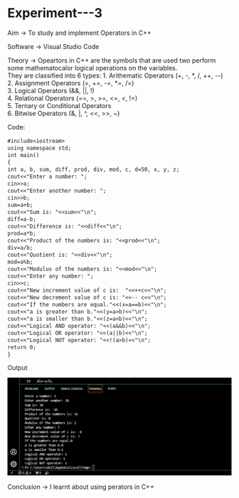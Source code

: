 # Experiment---3

Aim -> To study and implement Operators in C++  <br> 

Software -> Visual Studio Code <br> 

Theory -> Opeartors in C++ are the symbols that are used two perform some mathematocalor logical operations on the variables. <br> 
          They are classified into 6 types: 1. Arithematic Operators (+, -, *, /, ++, --)<br>
                                            2. Assignment Operators (=, +=, -=, *=, /=)<br> 
                                            3. Logical Operators (&&, ||, !)<br>
                                            4. Relational Operators (==, >, >=, <=, <, !=) <br>
                                            5. Ternary or Conditional Operators <br>
                                            6. Bitwise Operators (&, |, ^, <<, >>, ~)<br> 

Code: <br>
```
#include<iostream> 
using namespace std; 
int main()  
{ 
int a, b, sum, diff, prod, div, mod, c, d=50, x, y, z; 
cout<<"Enter a number: ";                               
cin>>a; 
cout<<"Enter another number: ";                        
cin>>b; 
sum=a+b;   
cout<<"Sum is: "<<sum<<"\n";                           
diff=a-b;   
cout<<"Difference is: "<<diff<<"\n";                   
prod=a*b;   
cout<<"Product of the numbers is: "<<prod<<"\n";        
div=a/b;   
cout<<"Quotient is: "<<div<<"\n";                       
mod=a%b;  
cout<<"Modulus of the numbers is: "<<mod<<"\n";        
cout<<"Enter any number: ";                             
cin>>c; 
cout<<"New increment value of c is:  "<<++c<<"\n";     
cout<<"New decrement value of c is: "<<-- c<<"\n";      
cout<<"If the numbers are equal."<<(x=a==b)<<"\n";     
cout<<"a is greater than b."<<(y=a>b)<<"\n";           
cout<<"a is smaller than b."<<(z=a<b)<<"\n";           
cout<<"Logical AND operator: "<<(a&&b)<<"\n";           
cout<<"Logical OR operator: "<<(a||b)<<"\n";           
cout<<"Logical NOT operator: "<<!(a>b)<<"\n";          
return 0; 
}
```

Output <br> 

![exp3](https://github.com/Shloka-Patel/Experiment---3/blob/main/Output_3.png)<br> 


Conclusion -> I learnt about using perators in C++ <br> 
                                            

